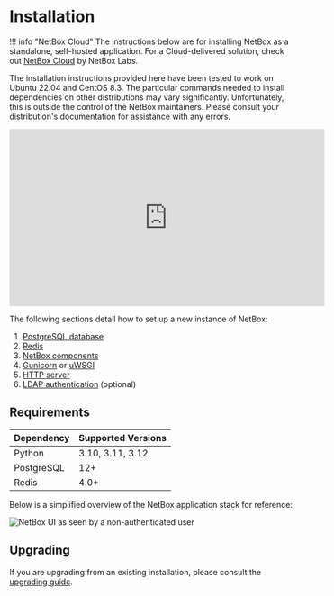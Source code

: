 # Installation

!!! info "NetBox Cloud"
    The instructions below are for installing NetBox as a standalone, self-hosted application. For a Cloud-delivered solution, check out [NetBox Cloud](https://netboxlabs.com/netbox-cloud/) by NetBox Labs.

The installation instructions provided here have been tested to work on Ubuntu 22.04 and CentOS 8.3. The particular commands needed to install dependencies on other distributions may vary significantly. Unfortunately, this is outside the control of the NetBox maintainers. Please consult your distribution's documentation for assistance with any errors.

<iframe width="560" height="315" src="https://www.youtube.com/embed/_y5JRiW_PLM" title="YouTube video player" frameborder="0" allow="accelerometer; autoplay; clipboard-write; encrypted-media; gyroscope; picture-in-picture" allowfullscreen></iframe>

The following sections detail how to set up a new instance of NetBox:

1. [PostgreSQL database](1-postgresql.md)
1. [Redis](2-redis.md)
3. [NetBox components](3-netbox.md)
4. [Gunicorn](4a-gunicorn.md) or [uWSGI](4b-uwsgi.md)
5. [HTTP server](5-http-server.md)
6. [LDAP authentication](6-ldap.md) (optional)

## Requirements

| Dependency | Supported Versions |
|------------|--------------------|
| Python     | 3.10, 3.11, 3.12   |
| PostgreSQL | 12+                |
| Redis      | 4.0+               |

Below is a simplified overview of the NetBox application stack for reference:

![NetBox UI as seen by a non-authenticated user](../media/installation/netbox_application_stack.png)

## Upgrading

If you are upgrading from an existing installation, please consult the [upgrading guide](upgrading.md).
